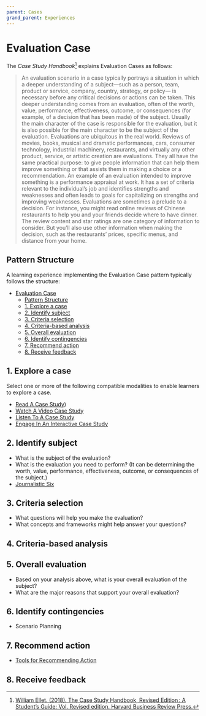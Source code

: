 ```yaml
---
parent: Cases
grand_parent: Experiences
---
```


# Evaluation Case

The _Case Study Handbook_[^1] explains Evaluation Cases as follows:

> An evaluation scenario in a case typically portrays a situation in which a deeper understanding of a subject—such as a person, team, product or service, company, country, strategy, or policy— is necessary before any critical decisions or actions can be taken. This deeper understanding comes from an evaluation, often of the worth, value, performance, effectiveness, outcome, or consequences (for example, of a decision that has been made) of the subject. Usually the main character of the case is responsible for the evaluation, but it is also possible for the main character to be the subject of the evaluation.
> Evaluations are ubiquitous in the real world. Reviews of movies, books, musical and dramatic performances, cars, consumer technology, industrial machinery, restaurants, and virtually any other product, service, or artistic creation are evaluations. They all have the same practical purpose: to give people information that can help them improve something or that assists them in making a choice or a recommendation.
> An example of an evaluation intended to improve something is a performance appraisal at work. It has a set of criteria relevant to the individual’s job and identifies strengths and weaknesses and often leads to goals for capitalizing on strengths and improving weaknesses.
> Evaluations are sometimes a prelude to a decision. For instance, you might read online reviews of Chinese restaurants to help you and your friends decide where to have dinner. The review content and star ratings are one category of information to consider. But you’ll also use other information when making the decision, such as the restaurants’ prices, specific menus, and distance from your home.

## Pattern Structure

A learning experience implementing the Evaluation Case pattern typically follows the structure:

- [Evaluation Case](#evaluation-case)
  - [Pattern Structure](#pattern-structure)
  - [1. Explore a case](#1-explore-a-case)
  - [2. Identify subject](#2-identify-subject)
  - [3. Criteria selection](#3-criteria-selection)
  - [4. Criteria-based analysis](#4-criteria-based-analysis)
  - [5. Overall evaluation](#5-overall-evaluation)
  - [6. Identify contingencies](#6-identify-contingencies)
  - [7. Recommend action](#7-recommend-action)
  - [8. Receive feedback](#8-receive-feedback)

## 1. Explore a case

Select one or more of the following compatible modalities to enable learners to explore a case.

- [Read A Case Study](/activities/activities/ReadCaseStudy.md))
- [Watch A Video Case Study](/activities/activities/WatchCaseStudy.md)
- [Listen To A Case Study](/activities/activities/ListenCaseStudy.md)
- [Engage In An Interactive Case Study](/activities/activities/InteractiveCaseStudy.md)

## 2. Identify subject

- What is the subject of the evaluation?
- What is the evaluation you need to perform? (It can be determining the worth, value, performance, effectiveness, outcome, or consequences of the subject.)
- [Journalistic Six](https://www.sessionlab.com/methods/the-journalistic-six)

## 3. Criteria selection

- What questions will help you make the evaluation?
- What concepts and frameworks might help answer your questions?

## 4. Criteria-based analysis

## 5. Overall evaluation

- Based on your analysis above, what is your overall evaluation of the subject?
- What are the major reasons that support your overall evaluation?

## 6. Identify contingencies

- Scenario Planning

## 7. Recommend action

- [Tools for Recommending Action](./recommend-action/README.md)

## 8. Receive feedback

[^1]: [William Ellet. (2018). The Case Study Handbook, Revised Edition : A Student’s Guide: Vol. Revised edition. Harvard Business Review Press.](https://search.ebscohost.com/login.aspx?direct=true&db=nlebk&AN=1797860&site=eds-live&scope=site&authtype=sso&custid=ns017578)
